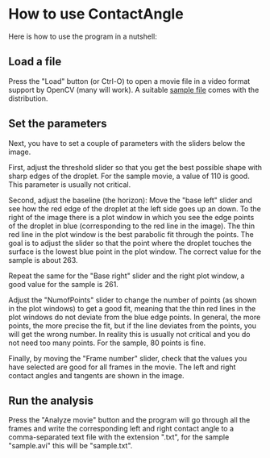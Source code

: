 How to use ContactAngle
=======================

Here is how to use the program in a nutshell:

Load a file
-----------

Press the "Load" button (or Ctrl-O) to open a movie file in a video
format support by OpenCV (many will work). A suitable [sample
file](../samples/test.avi) comes with the distribution.

Set the parameters
------------------

Next, you have to set a couple of parameters with the sliders below
the image.

First, adjust the threshold slider so that you get the best possible
shape with sharp edges of the droplet. For the sample movie, a value
of 110 is good. This parameter is usually not critical.

Second, adjust the baseline (the horizon): Move the "base left" slider
and see how the red edge of the droplet at the left side goes up an
down. To the right of the image there is a plot window in which you
see the edge points of the droplet in blue (corresponding to the red
line in the image). The thin red line in the plot window is the best
parabolic fit through the points. The goal is to adjust the slider so
that the point where the droplet touches the surface is the lowest
blue point in the plot window. The correct value for the sample is
about 263.

Repeat the same for the "Base right" slider and the right plot
window, a good value for the sample is 261.

Adjust the "NumofPoints" slider to change the number of points (as
shown in the plot windows) to get a good fit, meaning that the thin
red lines in the plot windows do not deviate from the blue edge
points. In general, the more points, the more precise the fit, but if
the line deviates from the points, you will get the wrong number. In
reality this is usually not critical and you do not need too many
points. For the sample, 80 points is fine.

Finally, by moving the "Frame number" slider, check that the
values you have selected are good for all frames in the
movie. The left and right contact angles and tangents are shown in
the image.

Run the analysis
----------------

Press the "Analyze movie" button and the program will go through
all the frames and write the corresponding left and right contact
angle to a comma-separated text file with the extension ".txt",
for the sample "sample.avi" this will be "sample.txt".
